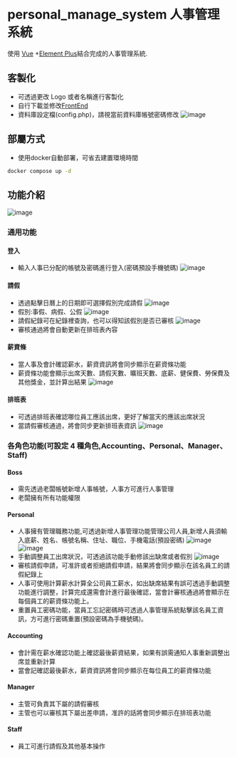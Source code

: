 # personal_manage_system 人事管理系統

使用 [Vue](https://cn.vuejs.org/) +[Element Plus](https://element-plus.org/en-US/)結合完成的人事管理系統.

## 客製化

- 可透過更改 Logo 或者名稱進行客製化
- 自行下載並修改[FrontEnd](https://github.com/ItingLai/personal_manage_system_Frontend)
- 資料庫設定檔(config.php)，請視當前資料庫帳號密碼修改
  ![image](https://github.com/ItingLai/personal_manage_system/blob/main/docs/img/config_setting.png)

## 部屬方式
- 使用docker自動部署，可省去建置環境時間
```sh
docker compose up -d
```

## 功能介紹

![image](https://github.com/ItingLai/personal_manage_system/blob/main/docs/img/menu.png)

### 通用功能

#### 登入

- 輸入人事已分配的帳號及密碼進行登入(密碼預設手機號碼)
  ![image](https://github.com/ItingLai/personal_manage_system/blob/main/docs/img/login_page.png)

#### 請假

- 透過點擊日曆上的日期即可選擇假別完成請假
  ![image](https://github.com/ItingLai/personal_manage_system/blob/main/docs/img/apply_leave.png)
- 假別:事假、病假、公假
  ![image](https://github.com/ItingLai/personal_manage_system/blob/main/docs/img/leave_form.png)
- 請假紀錄可在紀錄裡查詢，也可以得知該假別是否已審核
  ![image](https://github.com/ItingLai/personal_manage_system/blob/main/docs/img/leave_history.png)
- 審核通過將會自動更新在排班表內容

#### 薪資條

- 當人事及會計確認薪水，薪資資訊將會同步顯示在薪資條功能
- 薪資條功能會顯示出席天數、請假天數、曠班天數、底薪、健保費、勞保費及其他獎金，並計算出結果
  ![image](https://github.com/ItingLai/personal_manage_system/blob/main/docs/img/salary_info.png)

#### 排班表

- 可透過排班表確認哪位員工應該出席，更好了解當天的應該出席狀況
- 當請假審核通過，將會同步更新排班表資訊
  ![image](https://github.com/ItingLai/personal_manage_system/blob/main/docs/img/attend_sheet.png)

### 各角色功能(可設定 4 種角色,Accounting、Personal、Manager、Staff)

#### Boss

- 需先透過老闆帳號新增人事帳號，人事方可進行人事管理
- 老闆擁有所有功能權限

#### Personal

- 人事擁有管理職務功能,可透過新增人事管理功能管理公司人員,新增人員須輸入底薪、姓名、帳號名稱、住址、職位、手機電話(預設密碼)
  ![image](https://github.com/ItingLai/personal_manage_system/blob/main/docs/img/personal_manage.png)
  ![image](https://github.com/ItingLai/personal_manage_system/blob/main/docs/img/personal_manage_form.png)
- 手動調整員工出席狀況，可透過該功能手動修該出缺席或者假別
  ![image](https://github.com/ItingLai/personal_manage_system/blob/main/docs/img/manage_attend.png)
- 審核請假申請，可准許或者拒絕請假申請，結果將會同步顯示在該名員工的請假紀錄上
- 人事可使用計算薪水計算全公司員工薪水，如出缺席結果有誤可透過手動調整功能進行調整，計算完成還需會計進行最後確認，當會計審核通過將會顯示在每個員工的薪資條功能上。
- 重置員工密碼功能，當員工忘記密碼時可透過人事管理系統點擊該名員工資訊，方可進行密碼重置(預設密碼為手機號碼)。

#### Accounting

- 會計需在薪水確認功能上確認最後薪資結果，如果有誤需通知人事重新調整出席並重新計算
- 當會記確認最後薪水，薪資資訊將會同步顯示在每位員工的薪資條功能

#### Manager

- 主管可負責其下屬的請假審核
- 主管也可以審核其下屬出差申請，准許的話將會同步顯示在排班表功能

#### Staff

- 員工可進行請假及其他基本操作
